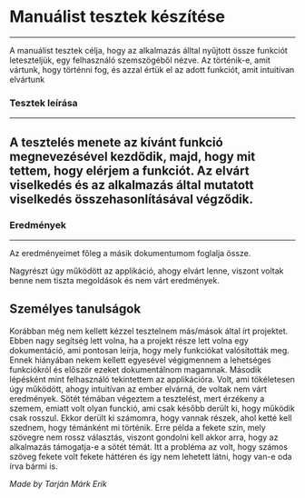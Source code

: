 # Manuálist tesztek készítése
---
A manuálist tesztek célja, hogy az alkalmazás álltal nyűjtott össze funkciót leteszteljük, egy felhasználó szemszögéből nézve. Az történik-e, amit vártunk, hogy történni fog, és azzal értük el az adott funkciót, amit intuitívan elvártunk


### **Tesztek leírása**
---
A tesztelés menete az kívánt funkció megnevezésével kezdődik, majd, hogy mit tettem, hogy elérjem a funkciót. Az elvárt viselkedés és az alkalmazás által mutatott viselkedés összehasonlításával végződik.
---

### **Eredmények**
---
Az eredményeimet főleg a másik dokumentumom foglalja össze.

Nagyrészt úgy működött az applikáció, ahogy elvárt lenne, viszont voltak benne nem tiszta megoldások és nem várt eredmények.

## Személyes tanulságok

Korábban még nem kellett kézzel tesztelnem más/mások által írt projektet. Ebben nagy segítség lett volna, ha a projekt része lett volna egy dokumentáció, ami pontosan leírja, hogy mely funkciókat valósították meg. Ennek hiányában nekem kellett egyesével végigmennem a lehetséges funkciókról és először ezeket dokumentálnom magamnak. Második lépésként mint felhasználó tekintettem az applikációra. Volt, ami tökéletesen úgy működött, ahogy intuitívan az ember elvárná, de voltak nem várt eredmények. Sötét témában végeztem a tesztelést, mert érzékeny a szemem, emiatt volt olyan funckió, ami csak később derült ki, hogy működik csak rosszul. Ekkor derült ki számomra, hogy vannak részek, ahol ketté kell szednem, hogy témánként mi történik. Erre példa a fekete szín, mely szövegre nem rossz választás, viszont gondolni kell akkor arra, hogy az alkalmazás támogatja-e a sötét témát. Itt a probléma az volt, hogy számos szöveg fekete volt fekete háttéren és így nem lehetett látni, hogy van-e oda írva bármi is.

*Made by Tarján Márk Erik*
